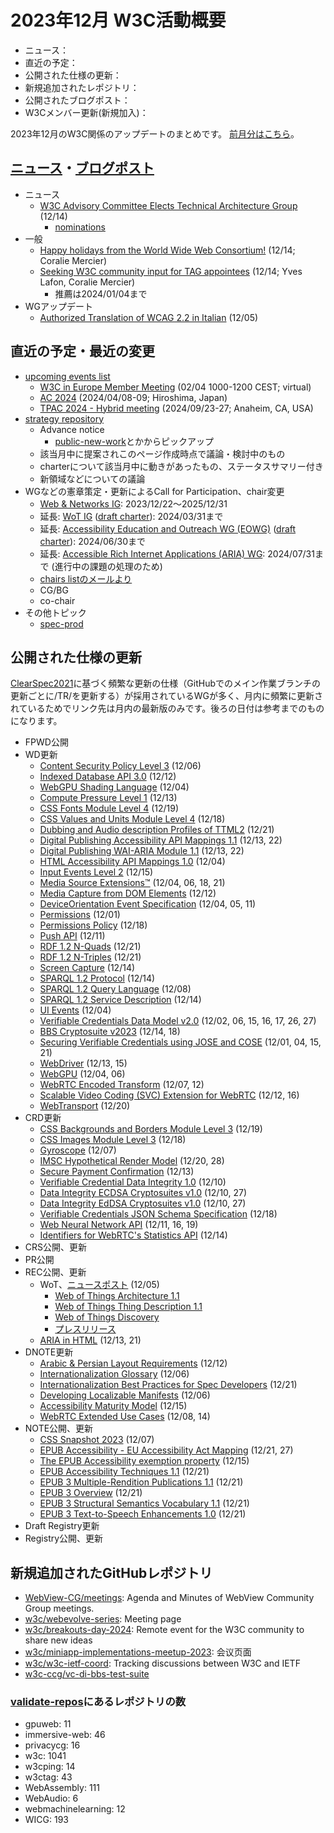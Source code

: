 # 2023年12月 W3C活動概要

- ニュース：
- 直近の予定：
- 公開された仕様の更新：
- 新規追加されたレポジトリ：
- 公開されたブログポスト：
- W3Cメンバー更新(新規加入)：

2023年12月のW3C関係のアップデートのまとめです。
[前月分はこちら](202312.md)。

## [ニュース](https://www.w3.org/news/)・[ブログポスト](https://www.w3.org/blog/)

* ニュース
  * [W3C Advisory Committee Elects Technical Architecture Group](https://www.w3.org/news/2023/w3c-advisory-committee-elects-technical-architecture-group/) (12/14)
    * [nominations](https://www.w3.org/2023/10/tag-nominations.html)
* 一般
  * [Happy holidays from the World Wide Web Consortium!](https://www.w3.org/blog/2023/happy-holidays-from-the-world-wide-web-consortium/) (12/14; Coralie Mercier)
  * [Seeking W3C community input for TAG appointees](https://www.w3.org/blog/2023/seeking-w3c-community-input-for-tag-appointees/) (12/14; Yves Lafon, Coralie Mercier)
    * 推薦は2024/01/04まで
* WGアップデート
  * [Authorized Translation of WCAG 2.2 in Italian](https://www.w3.org/news/2023/authorized-translation-of-wcag-2-2-in-italian/) (12/05)

## 直近の予定・最近の変更

* [upcoming events list](https://www.w3.org/participate/eventscal.html)
  * [W3C in Europe Member Meeting](https://www.w3.org/events/happenings/2024/w3c-in-europe-member-meeting/) (02/04 1000-1200 CEST; virtual)  
  * [AC 2024](https://www.w3.org/events/ac/2024/ac-2024/) (2024/04/08-09; Hiroshima, Japan)
  * [TPAC 2024 - Hybrid meeting](https://www.w3.org/events/tpac/2024/tpac-2024-hybrid-meeting/) (2024/09/23-27; Anaheim, CA, USA)
* [strategy repository](https://github.com/w3c/strategy/issues)
  * Advance notice
    * [public-new-work](https://lists.w3.org/Archives/Public/public-new-work/2023Jun/)とかからピックアップ
  * 該当月中に提案されこのページ作成時点で議論・検討中のもの
  * charterについて該当月中に動きがあったもの、ステータスサマリー付き
  * 新領域などについての議論
* WGなどの憲章策定・更新によるCall for Participation、chair変更
  * [Web & Networks IG](https://www.w3.org/2023/12/web-networks-charter.html): 2023/12/22～2025/12/31
  * 延長: [WoT IG](https://www.w3.org/groups/ig/wot/) ([draft charter](https://w3c.github.io/wot-charter-drafts/wot-ig-2023-draft.html)): 2024/03/31まで
  * 延長: [Accessibility Education and Outreach WG (EOWG)](https://www.w3.org/groups/wg/eowg/) ([draft charter](https://w3c.github.io/charter-drafts/2023/eowg-charter-2023.html)): 2024/06/30まで
  * 延長: [Accessible Rich Internet Applications (ARIA) WG](https://www.w3.org/groups/wg/aria/): 2024/07/31まで (進行中の課題の処理のため)
  * [chairs listのメールより](https://lists.w3.org/Archives/Member/chairs/)
  * CG/BG
  * co-chair
* その他トピック
  * [spec-prod](https://lists.w3.org/Archives/Public/spec-prod/)

## 公開された仕様の更新

[ClearSpec2021](https://github.com/w3c/tr-pages/blob/main/clearspec2021.md)に基づく頻繁な更新の仕様（GitHubでのメイン作業ブランチの更新ごとに/TR/を更新する）が採用されているWGが多く、月内に頻繁に更新されているためでリンク先は月内の最新版のみです。後ろの日付は参考までのものになります。

* FPWD公開
* WD更新
  * [Content Security Policy Level 3](https://www.w3.org/TR/2023/WD-CSP3-20231206/) (12/06)
  * [Indexed Database API 3.0](https://www.w3.org/TR/2023/WD-IndexedDB-3-20231212/) (12/12)
  * [WebGPU Shading Language](https://www.w3.org/TR/2023/WD-WGSL-20231204/) (12/04)
  * [Compute Pressure Level 1](https://www.w3.org/TR/2023/WD-compute-pressure-20231213/) (12/13)
  * [CSS Fonts Module Level 4](https://www.w3.org/TR/2023/WD-css-fonts-4-20231219/) (12/19)
  * [CSS Values and Units Module Level 4](https://www.w3.org/TR/2023/WD-css-values-4-20231218/) (12/18)
  * [Dubbing and Audio description Profiles of TTML2](https://www.w3.org/TR/2023/WD-dapt-20231221/) (12/21)
  * [Digital Publishing Accessibility API Mappings 1.1](https://www.w3.org/TR/2023/WD-dpub-aam-1.1-20231222/) (12/13, 22)
  * [Digital Publishing WAI-ARIA Module 1.1](https://www.w3.org/TR/2023/WD-dpub-aria-1.1-20231222/) (12/13, 22)
  * [HTML Accessibility API Mappings 1.0](https://www.w3.org/TR/2023/WD-html-aam-1.0-20231204/) (12/04)
  * [Input Events Level 2](https://www.w3.org/TR/2023/WD-input-events-2-20231215/) (12/15)
  * [Media Source Extensions™](https://www.w3.org/TR/2023/WD-media-source-2-20231221/) (12/04, 06, 18, 21)
  * [Media Capture from DOM Elements](https://www.w3.org/TR/2023/WD-mediacapture-fromelement-20231212/) (12/12)
  * [DeviceOrientation Event Specification](https://www.w3.org/TR/2023/WD-orientation-event-20231211/) (12/04, 05, 11)
  * [Permissions](https://www.w3.org/TR/2023/WD-permissions-20231201/) (12/01)
  * [Permissions Policy](https://www.w3.org/TR/2023/WD-permissions-policy-1-20231218/) (12/18)
  * [Push API](https://www.w3.org/TR/2023/WD-push-api-20231211/) (12/11)
  * [RDF 1.2 N-Quads](https://www.w3.org/TR/2023/WD-rdf12-n-quads-20231221/) (12/21)
  * [RDF 1.2 N-Triples](https://www.w3.org/TR/2023/WD-rdf12-n-triples-20231221/) (12/21)
  * [Screen Capture](https://www.w3.org/TR/2023/WD-screen-capture-20231214/) (12/14)
  * [SPARQL 1.2 Protocol](https://www.w3.org/TR/2023/WD-sparql12-protocol-20231214/) (12/14)
  * [SPARQL 1.2 Query Language](https://www.w3.org/TR/2023/WD-sparql12-query-20231208/) (12/08)
  * [SPARQL 1.2 Service Description](https://www.w3.org/TR/2023/WD-sparql12-service-description-20231214/) (12/14)
  * [UI Events](https://www.w3.org/TR/2023/WD-uievents-20231204/) (12/04)
  * [Verifiable Credentials Data Model v2.0](https://www.w3.org/TR/2023/WD-vc-data-model-2.0-20231227/) (12/02, 06, 15, 16, 17, 26, 27)
  * [BBS Cryptosuite v2023](https://www.w3.org/TR/2023/WD-vc-di-bbs-20231218/) (12/14, 18)
  * [Securing Verifiable Credentials using JOSE and COSE](https://www.w3.org/TR/2023/WD-vc-jose-cose-20231221/) (12/01, 04, 15, 21)
  * [WebDriver](https://www.w3.org/TR/2023/WD-webdriver2-20231215/) (12/13, 15)
  * [WebGPU](https://www.w3.org/TR/2023/WD-webgpu-20231206/) (12/04, 06)
  * [WebRTC Encoded Transform](https://www.w3.org/TR/2023/WD-webrtc-encoded-transform-20231212/) (12/07, 12)
  * [Scalable Video Coding (SVC) Extension for WebRTC](https://www.w3.org/TR/2023/WD-webrtc-svc-20231216/) (12/12, 16)
  * [WebTransport](https://www.w3.org/TR/2023/WD-webtransport-20231220/) (12/20)
* CRD更新
  * [CSS Backgrounds and Borders Module Level 3](https://www.w3.org/TR/2023/CRD-css-backgrounds-3-20231219/) (12/19)
  * [CSS Images Module Level 3](https://www.w3.org/TR/2023/CRD-css-images-3-20231218/) (12/18)
  * [Gyroscope](https://www.w3.org/TR/2023/CRD-gyroscope-20231207/) (12/07)
  * [IMSC Hypothetical Render Model](https://www.w3.org/TR/2023/CRD-imsc-hrm-20231228/) (12/20, 28)
  * [Secure Payment Confirmation](https://www.w3.org/TR/2023/CRD-secure-payment-confirmation-20231213/) (12/13)
  * [Verifiable Credential Data Integrity 1.0](https://www.w3.org/TR/2023/CRD-vc-data-integrity-20231210/) (12/10)
  * [Data Integrity ECDSA Cryptosuites v1.0](https://www.w3.org/TR/2023/CRD-vc-di-ecdsa-20231227/) (12/10, 27)
  * [Data Integrity EdDSA Cryptosuites v1.0](https://www.w3.org/TR/2023/CRD-vc-di-eddsa-20231227/) (12/10, 27)
  * [Verifiable Credentials JSON Schema Specification](https://www.w3.org/TR/2023/CRD-vc-json-schema-20231218/) (12/18)
  * [Web Neural Network API](https://www.w3.org/TR/2023/CRD-webnn-20231219/) (12/11, 16, 19)
  * [Identifiers for WebRTC's Statistics API](https://www.w3.org/TR/2023/CRD-webrtc-stats-20231214/) (12/14)
* CRS公開、更新
* PR公開
* REC公開、更新
  * WoT、[ニュースポスト](https://www.w3.org/news/2023/w3c-web-of-things-1-1-specifications-are-w3c-recommendations/) (12/05)
    * [Web of Things Architecture 1.1](https://www.w3.org/TR/2023/REC-wot-architecture11-20231205/)
    * [Web of Things Thing Description 1.1](https://www.w3.org/TR/2023/REC-wot-thing-description11-20231205/)
    * [Web of Things Discovery](https://www.w3.org/TR/2023/REC-wot-discovery-20231205/)
    * [プレスリリース](https://www.w3.org/press-releases/2023/enhanced-web-of-things-connects-diverse-iot-ecosystems/)
  * [ARIA in HTML](https://www.w3.org/TR/2023/REC-html-aria-20231221/) (12/13, 21)
* DNOTE更新
  * [Arabic & Persian Layout Requirements](https://www.w3.org/TR/2023/DNOTE-alreq-20231212/) (12/12)
  * [Internationalization Glossary](https://www.w3.org/TR/2023/DNOTE-i18n-glossary-20231206/) (12/06)
  * [Internationalization Best Practices for Spec Developers](https://www.w3.org/TR/2023/DNOTE-international-specs-20231221/) (12/21)
  * [Developing Localizable Manifests](https://www.w3.org/TR/2023/DNOTE-localizable-manifests-20231206/) (12/06)
  * [Accessibility Maturity Model](https://www.w3.org/TR/2023/DNOTE-maturity-model-20231215/) (12/15)
  * [WebRTC Extended Use Cases](https://www.w3.org/TR/2023/DNOTE-webrtc-nv-use-cases-20231214/) (12/08, 14)
* NOTE公開、更新
  * [CSS Snapshot 2023](https://www.w3.org/TR/2023/NOTE-css-2023-20231207/) (12/07)
  * [EPUB Accessibility - EU Accessibility Act Mapping](https://www.w3.org/TR/2023/NOTE-epub-a11y-eaa-mapping-20231227/) (12/21, 27)
  * [The EPUB Accessibility exemption property](https://www.w3.org/TR/2023/NOTE-epub-a11y-exemption-20231215/) (12/15)
  * [EPUB Accessibility Techniques 1.1](https://www.w3.org/TR/2023/NOTE-epub-a11y-tech-11-20231221/) (12/21)
  * [EPUB 3 Multiple-Rendition Publications 1.1](https://www.w3.org/TR/2023/NOTE-epub-multi-rend-11-20231221/) (12/21)
  * [EPUB 3 Overview](https://www.w3.org/TR/2023/NOTE-epub-overview-33-20231221/) (12/21)
  * [EPUB 3 Structural Semantics Vocabulary 1.1](https://www.w3.org/TR/2023/NOTE-epub-ssv-11-20231221/) (12/21)
  * [EPUB 3 Text-to-Speech Enhancements 1.0](https://www.w3.org/TR/2023/NOTE-epub-tts-10-20231221/) (12/21)
* Draft Registry更新
* Registry公開、更新

## 新規追加されたGitHubレポジトリ

* [WebView-CG/meetings](https://github.com/WebView-CG/meetings): Agenda and Minutes of WebView Community Group meetings.
* [w3c/webevolve-series](https://github.com/w3c/webevolve-series): Meeting page
* [w3c/breakouts-day-2024](https://github.com/w3c/breakouts-day-2024): Remote event for the W3C community to share new ideas
* [w3c/miniapp-implementations-meetup-2023](https://github.com/w3c/miniapp-implementations-meetup-2023): 会议页面
* [w3c/w3c-ietf-coord](https://github.com/w3c/w3c-ietf-coord): Tracking discussions between W3C and IETF
* [w3c-ccg/vc-di-bbs-test-suite](https://github.com/w3c-ccg/vc-di-bbs-test-suite)

### [validate-repos](https://w3c.github.io/validate-repos/)にあるレポジトリの数

* gpuweb: 11
* immersive-web: 46
* privacycg: 16
* w3c: 1041
* w3cping: 14
* w3ctag: 43
* WebAssembly: 111
* WebAudio: 6
* webmachinelearning: 12
* WICG: 193

